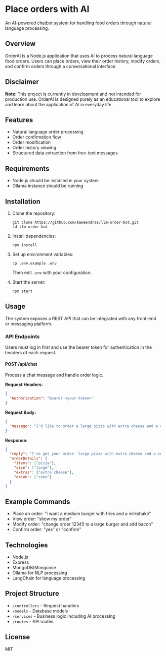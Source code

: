 # Place orders with AI

An AI-powered chatbot system for handling food orders through natural language processing.

## Overview

OrderAI is a Node.js application that uses AI to process natural language food orders. Users can place orders, view their order history, modify orders, and confirm orders through a conversational interface.

## Disclaimer

**Note**: This project is currently in development and not intended for production use. OrderAI is designed purely as an educational tool to explore and learn about the application of AI in everyday life.

## Features

- Natural language order processing
- Order confirmation flow
- Order modification
- Order history viewing
- Structured data extraction from free-text messages

## Requirements

- Node.js should be installed in your system
- Ollama instance should be running

## Installation

1. Clone the repository: 

   ```
   git clone https://github.com/kaweendras/llm-order-bot.git
   cd llm-order-bot
   ```

2. Install dependencies:

   ```
   npm install
   ```

3. Set up environment variables:

   ```
   cp .env.example .env
   ```

   Then edit `.env` with your configuration.

4. Start the server:
   ```
   npm start
   ```

## Usage

The system exposes a REST API that can be integrated with any front-end or messaging platform.

### API Endpoints

Users must log in first and use the bearer token for authentication in the headers of each request.

#### POST /api/chat

Process a chat message and handle order logic.

**Request Headers:**

```json
{
  "Authorization": "Bearer <your-token>"
}
```

**Request Body:**

```json
{
  "message": "I'd like to order a large pizza with extra cheese and a coke"
}
```

**Response:**

```json
{
  "reply": "I've got your order: large pizza with extra cheese and a coke. Would you like to confirm?",
  "orderDetails": {
    "items": ["pizza"],
    "size": ["large"],
    "extras": ["extra cheese"],
    "drink": ["coke"]
  }
}
```

## Example Commands

- Place an order: "I want a medium burger with fries and a milkshake"
- View order: "show my order"
- Modify order: "change order 12345 to a large burger and add bacon"
- Confirm order: "yes" or "confirm"

## Technologies

- Node.js
- Express
- MongoDB/Mongoose
- Ollama for NLP processing
- LangChain for language processing

## Project Structure

- `/controllers` - Request handlers
- `/models` - Database models
- `/services` - Business logic including AI processing
- `/routes` - API routes

## License

MIT
